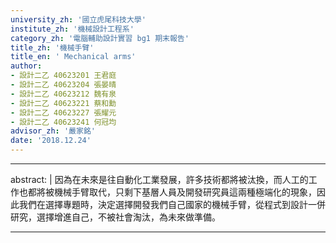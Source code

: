 ```yaml
---
university_zh: '國立虎尾科技大學'
institute_zh: '機械設計工程系'
category_zh: '電腦輔助設計實習 bg1 期末報告'
title_zh: '機械手臂'
title_en: ' Mechanical arms'
author:
- 設計二乙 40623201 王君庭
- 設計二乙 40623204 張晏晴
- 設計二乙 40623212 魏有泉
- 設計二乙 40623221 蔡和勳
- 設計二乙 40623227 張耀元
- 設計二乙 40623241 何冠均
advisor_zh: '嚴家銘'
date: '2018.12.24'
---
```


---
abstract: |
    因為在未來是往自動化工業發展，許多技術都將被汰換，而人工的工作也都將被機械手臂取代，只剩下基層人員及開發研究員這兩種極端化的現象，因此我們在選擇專題時，決定選擇開發我們自己國家的機械手臂，從程式到設計一併研究，選擇增進自己，不被社會淘汰，為未來做準備。




    
---


